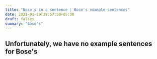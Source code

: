 ```yaml
---
title: "Bose's in a sentence | Bose's example sentences"
date: 2021-01-20T19:57:50+05:30
draft: falses
summary: "Bose's"
---
```

## Unfortunately, we have no example sentences for Bose's                 
